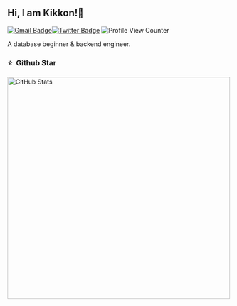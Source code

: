 <h2>Hi, I am Kikkon!👋 </h2>

[![Gmail Badge](https://img.shields.io/badge/-Gmail-c14438?style=flat-square&logo=Gmail&logoColor=white&link=mailto:kikkon920@gmail.com)](mailto:kikkon920@gmail.com)[![Twitter Badge](https://img.shields.io/badge/-Kikkon-1ca0f1?style=flat-square&labelColor=1ca0f1&logo=twitter&logoColor=white&link=https://twitter.com/kikkon9)](https://twitter.com/kikkon9) ![Profile View Counter](https://komarev.com/ghpvc/?username=Kikkon)

A database beginner & backend engineer.


### ⭐️ &nbsp;Github Star

<img width="500px"  alt="GitHub Stats" src="https://github-readme-stats.vercel.app/api?username=Kikkon&count_private=true&show_icons=true"/>

